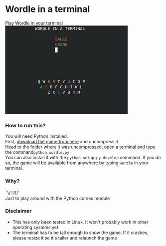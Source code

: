 # Wordle in a terminal
Play Wordle in your terminal  
![Wordle-CLI](image.png)


### How to run this?
You will need Python installed.  
First, [download the game from here](https://github.com/dalvtor/wordle-cli/archive/refs/tags/v0.3.zip) and 
uncompress it.  
Head to the folder where it was uncompressed, open a terminal and type the command```python wordle.py```   
You can also install it with the ```python setup.py develop``` command. If you do so, the game will be available from anywhere by typing ```wordle``` in your terminal.

### Why?
¯\\_(ツ)_/¯  
Just to play around with the Python curses module

### Disclaimer
- This has only been tested in Linux. It won't probably work in other operating systems yet
- The terminal has to be tall enough to show the game. If it crashes, please resize it so it's taller and relaunch the game